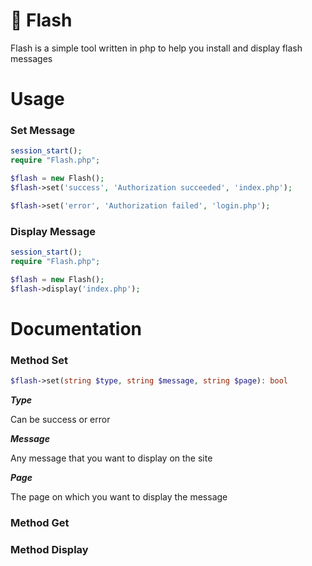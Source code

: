 # :scroll: Flash

Flash is a simple tool written in php to help you install and display flash messages

# Usage

### Set Message

```php
session_start();
require "Flash.php";

$flash = new Flash();
$flash->set('success', 'Authorization succeeded', 'index.php');

$flash->set('error', 'Authorization failed', 'login.php');
```

### Display Message

```php
session_start();
require "Flash.php";

$flash = new Flash();
$flash->display('index.php');
```

# Documentation

### Method Set

```php
$flash->set(string $type, string $message, string $page): bool
```
***Type***

Can be success or error

***Message***

Any message that you want to display on the site

***Page***

The page on which you want to display the message


### Method Get

### Method Display
